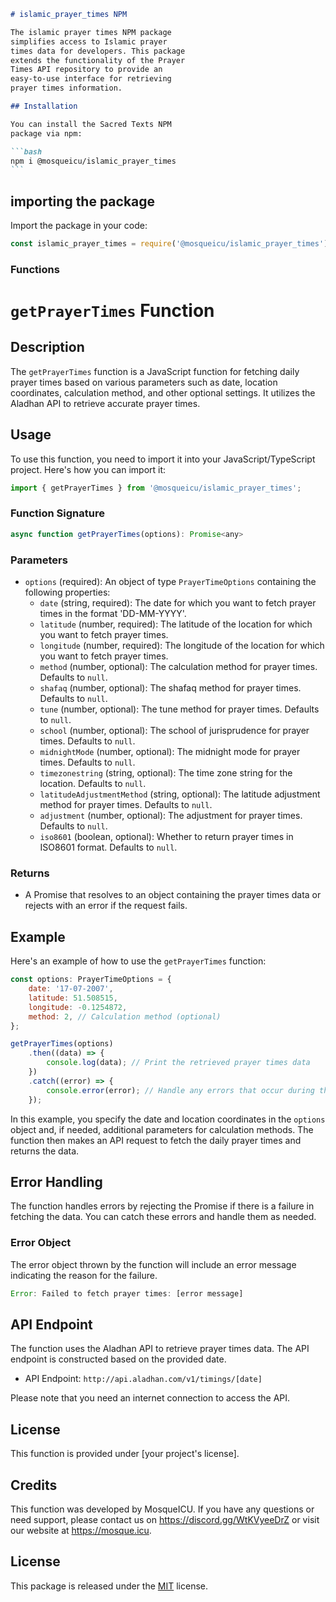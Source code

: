 ````markdown
# islamic_prayer_times NPM

The islamic prayer times NPM package
simplifies access to Islamic prayer
times data for developers. This package
extends the functionality of the Prayer
Times API repository to provide an
easy-to-use interface for retrieving
prayer times information.

## Installation

You can install the Sacred Texts NPM
package via npm:

```bash
npm i @mosqueicu/islamic_prayer_times
```
````

## importing the package

Import the package in your code:

```javascript
const islamic_prayer_times = require('@mosqueicu/islamic_prayer_times');
```

### Functions

# `getPrayerTimes` Function

## Description

The `getPrayerTimes` function is a
JavaScript function for fetching daily
prayer times based on various parameters
such as date, location coordinates,
calculation method, and other optional
settings. It utilizes the Aladhan API to
retrieve accurate prayer times.

## Usage

To use this function, you need to import
it into your JavaScript/TypeScript
project. Here's how you can import it:

```javascript
import { getPrayerTimes } from '@mosqueicu/islamic_prayer_times';
```

### Function Signature

```javascript
async function getPrayerTimes(options): Promise<any>
```

### Parameters

-  `options` (required): An object of
   type `PrayerTimeOptions` containing
   the following properties:
   -  `date` (string, required): The
      date for which you want to fetch
      prayer times in the format
      'DD-MM-YYYY'.
   -  `latitude` (number, required): The
      latitude of the location for which
      you want to fetch prayer times.
   -  `longitude` (number, required):
      The longitude of the location for
      which you want to fetch prayer
      times.
   -  `method` (number, optional): The
      calculation method for prayer
      times. Defaults to `null`.
   -  `shafaq` (number, optional): The
      shafaq method for prayer times.
      Defaults to `null`.
   -  `tune` (number, optional): The
      tune method for prayer times.
      Defaults to `null`.
   -  `school` (number, optional): The
      school of jurisprudence for prayer
      times. Defaults to `null`.
   -  `midnightMode` (number, optional):
      The midnight mode for prayer
      times. Defaults to `null`.
   -  `timezonestring` (string,
      optional): The time zone string
      for the location. Defaults to
      `null`.
   -  `latitudeAdjustmentMethod`
      (string, optional): The latitude
      adjustment method for prayer
      times. Defaults to `null`.
   -  `adjustment` (number, optional):
      The adjustment for prayer times.
      Defaults to `null`.
   -  `iso8601` (boolean, optional):
      Whether to return prayer times in
      ISO8601 format. Defaults to
      `null`.

### Returns

-  A Promise that resolves to an object
   containing the prayer times data or
   rejects with an error if the request
   fails.

## Example

Here's an example of how to use the
`getPrayerTimes` function:

```javascript
const options: PrayerTimeOptions = {
	date: '17-07-2007',
	latitude: 51.508515,
	longitude: -0.1254872,
	method: 2, // Calculation method (optional)
};

getPrayerTimes(options)
	.then((data) => {
		console.log(data); // Print the retrieved prayer times data
	})
	.catch((error) => {
		console.error(error); // Handle any errors that occur during the request
	});
```

In this example, you specify the date
and location coordinates in the
`options` object and, if needed,
additional parameters for calculation
methods. The function then makes an API
request to fetch the daily prayer times
and returns the data.

## Error Handling

The function handles errors by rejecting
the Promise if there is a failure in
fetching the data. You can catch these
errors and handle them as needed.

### Error Object

The error object thrown by the function
will include an error message indicating
the reason for the failure.

```javascript
Error: Failed to fetch prayer times: [error message]
```

## API Endpoint

The function uses the Aladhan API to
retrieve prayer times data. The API
endpoint is constructed based on the
provided date.

-  API Endpoint:
   `http://api.aladhan.com/v1/timings/[date]`

Please note that you need an internet
connection to access the API.

## License

This function is provided under [your
project's license].

## Credits

This function was developed by
MosqueICU. If you have any questions or
need support, please contact us on
https://discord.gg/WtKVyeeDrZ or visit
our website at https://mosque.icu.

## License

This package is released under the
[MIT](OPENSOURCE) license.

```

```
